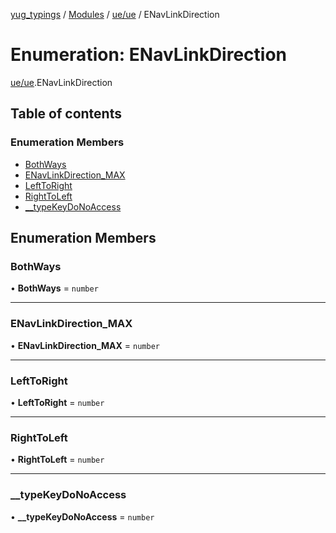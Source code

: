 [yug_typings](../README.md) / [Modules](../modules.md) / [ue/ue](../modules/ue_ue.md) / ENavLinkDirection

# Enumeration: ENavLinkDirection

[ue/ue](../modules/ue_ue.md).ENavLinkDirection

## Table of contents

### Enumeration Members

- [BothWays](ue_ue.ENavLinkDirection.md#bothways)
- [ENavLinkDirection\_MAX](ue_ue.ENavLinkDirection.md#enavlinkdirection_max)
- [LeftToRight](ue_ue.ENavLinkDirection.md#lefttoright)
- [RightToLeft](ue_ue.ENavLinkDirection.md#righttoleft)
- [\_\_typeKeyDoNoAccess](ue_ue.ENavLinkDirection.md#__typekeydonoaccess)

## Enumeration Members

### BothWays

• **BothWays** = `number`

___

### ENavLinkDirection\_MAX

• **ENavLinkDirection\_MAX** = `number`

___

### LeftToRight

• **LeftToRight** = `number`

___

### RightToLeft

• **RightToLeft** = `number`

___

### \_\_typeKeyDoNoAccess

• **\_\_typeKeyDoNoAccess** = `number`
